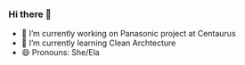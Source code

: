 ### Hi there 👋

- 🔭 I’m currently working on Panasonic project at Centaurus
- 🌱 I’m currently learning Clean Archtecture
- 😄 Pronouns: She/Ela
